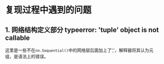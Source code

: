 # 复现过程中遇到的问题

## 1. 网络结构定义部分 typeerror: 'tuple' object is not callable

这里是一些不在`nn.Sequential()`中的网络层后面加上了','，解释器将其认为元组，是语法上的错误。